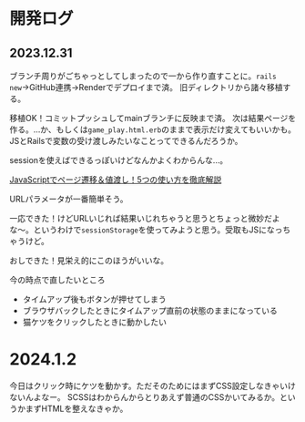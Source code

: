 # 開発ログ

## 2023.12.31
ブランチ周りがごちゃっとしてしまったので一から作り直すことに。`rails new`→GitHub連携→Renderでデプロイまで済。
旧ディレクトリから諸々移植する。

移植OK！コミットプッシュしてmainブランチに反映まで済。
次は結果ページを作る。…か、もしくは`game_play.html.erb`のままで表示だけ変えてもいいかも。JSとRailsで変数の受け渡しみたいなことってできるんだろうか。

sessionを使えばできるっぽいけどなんかよくわからんな…。

[JavaScriptでページ遷移＆値渡し！5つの使い方を徹底解説](https://jp-seemore.com/web/4885/)

URLパラメータが一番簡単そう。

一応できた！けどURLいじれば結果いじれちゃうと思うとちょっと微妙だよな〜。というわけで`sessionStorage`を使ってみようと思う。受取もJSになっちゃうけど。

おしできた！見栄え的にこのほうがいいな。

今の時点で直したいところ
- タイムアップ後もボタンが押せてしまう
- ブラウザバックしたときにタイムアップ直前の状態のままになっている
- 猫ケツをクリックしたときに動かしたい

# 2024.1.2
今日はクリック時にケツを動かす。ただそのためにはまずCSS設定しなきゃいけないんよなー。
SCSSはわからんからとりあえず普通のCSSかいてみるか。というかまずHTMLを整えなきゃか。